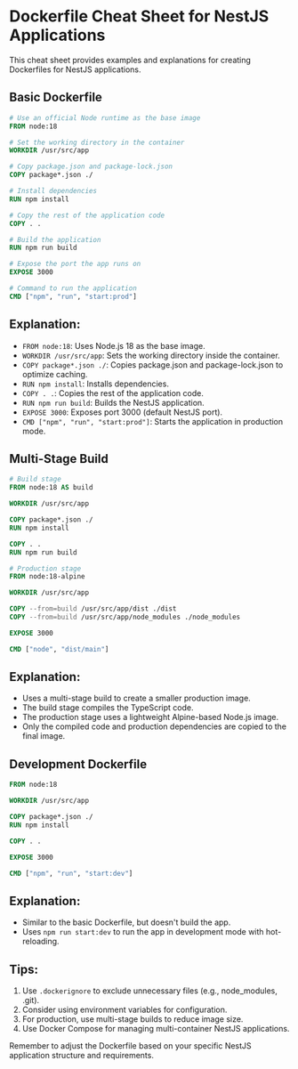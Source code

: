 # Dockerfile Cheat Sheet for NestJS Applications

This cheat sheet provides examples and explanations for creating Dockerfiles for NestJS applications.

## Basic Dockerfile

```dockerfile
# Use an official Node runtime as the base image
FROM node:18

# Set the working directory in the container
WORKDIR /usr/src/app

# Copy package.json and package-lock.json
COPY package*.json ./

# Install dependencies
RUN npm install

# Copy the rest of the application code
COPY . .

# Build the application
RUN npm run build

# Expose the port the app runs on
EXPOSE 3000

# Command to run the application
CMD ["npm", "run", "start:prod"]
```

## Explanation:
- `FROM node:18`: Uses Node.js 18 as the base image.
- `WORKDIR /usr/src/app`: Sets the working directory inside the container.
- `COPY package*.json ./`: Copies package.json and package-lock.json to optimize caching.
- `RUN npm install`: Installs dependencies.
- `COPY . .`: Copies the rest of the application code.
- `RUN npm run build`: Builds the NestJS application.
- `EXPOSE 3000`: Exposes port 3000 (default NestJS port).
- `CMD ["npm", "run", "start:prod"]`: Starts the application in production mode.

## Multi-Stage Build

```dockerfile
# Build stage
FROM node:18 AS build

WORKDIR /usr/src/app

COPY package*.json ./
RUN npm install

COPY . .
RUN npm run build

# Production stage
FROM node:18-alpine

WORKDIR /usr/src/app

COPY --from=build /usr/src/app/dist ./dist
COPY --from=build /usr/src/app/node_modules ./node_modules

EXPOSE 3000

CMD ["node", "dist/main"]
```

## Explanation:
- Uses a multi-stage build to create a smaller production image.
- The build stage compiles the TypeScript code.
- The production stage uses a lightweight Alpine-based Node.js image.
- Only the compiled code and production dependencies are copied to the final image.

## Development Dockerfile

```dockerfile
FROM node:18

WORKDIR /usr/src/app

COPY package*.json ./
RUN npm install

COPY . .

EXPOSE 3000

CMD ["npm", "run", "start:dev"]
```

## Explanation:
- Similar to the basic Dockerfile, but doesn't build the app.
- Uses `npm run start:dev` to run the app in development mode with hot-reloading.

## Tips:
1. Use `.dockerignore` to exclude unnecessary files (e.g., node_modules, .git).
2. Consider using environment variables for configuration.
3. For production, use multi-stage builds to reduce image size.
4. Use Docker Compose for managing multi-container NestJS applications.

Remember to adjust the Dockerfile based on your specific NestJS application structure and requirements.
